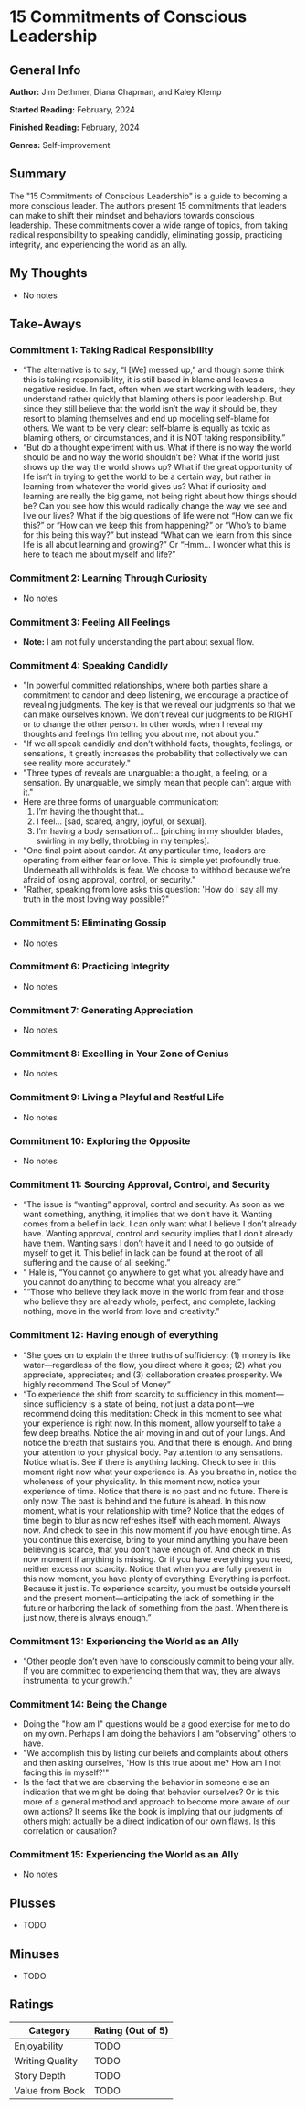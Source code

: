 # 15 Commitments of Conscious Leadership

## General Info

**Author:** Jim Dethmer, Diana Chapman, and Kaley Klemp

**Started Reading:** February, 2024

**Finished Reading:** February, 2024

**Genres:** Self-improvement

## Summary

The "15 Commitments of Conscious Leadership" is a guide to becoming a more conscious leader. The authors present 15 commitments that leaders can make to shift their mindset and behaviors towards conscious leadership. These commitments cover a wide range of topics, from taking radical responsibility to speaking candidly, eliminating gossip, practicing integrity, and experiencing the world as an ally.

## My Thoughts

- No notes

## Take-Aways

### Commitment 1: Taking Radical Responsibility

- “The alternative is to say, “I [We] messed up,” and though some think this is taking responsibility, it is still based in blame and leaves a negative residue. In fact, often when we start working with leaders, they understand rather quickly that blaming others is poor leadership. But since they still believe that the world isn’t the way it should be, they resort to blaming themselves and end up modeling self-blame for others. We want to be very clear: self-blame is equally as toxic as blaming others, or circumstances, and it is NOT taking responsibility.”
- “But do a thought experiment with us. What if there is no way the world should be and no way the world shouldn’t be? What if the world just shows up the way the world shows up? What if the great opportunity of life isn’t in trying to get the world to be a certain way, but rather in learning from whatever the world gives us? What if curiosity and learning are really the big game, not being right about how things should be? Can you see how this would radically change the way we see and live our lives? What if the big questions of life were not “How can we fix this?” or “How can we keep this from happening?” or “Who’s to blame for this being this way?” but instead “What can we learn from this since life is all about learning and growing?” Or “Hmm… I wonder what this is here to teach me about myself and life?”

### Commitment 2: Learning Through Curiosity

- No notes

### Commitment 3: Feeling All Feelings

- **Note:** I am not fully understanding the part about sexual flow.

### Commitment 4: Speaking Candidly

- "In powerful committed relationships, where both parties share a commitment to candor and deep listening, we encourage a practice of revealing judgments. The key is that we reveal our judgments so that we can make ourselves known. We don’t reveal our judgments to be RIGHT or to change the other person. In other words, when I reveal my thoughts and feelings I’m telling you about me, not about you."
- "If we all speak candidly and don’t withhold facts, thoughts, feelings, or sensations, it greatly increases the probability that collectively we can see reality more accurately."
- "Three types of reveals are unarguable: a thought, a feeling, or a sensation. By unarguable, we simply mean that people can’t argue with it."
- Here are three forms of unarguable communication:
  1. I’m having the thought that…
  2. I feel… [sad, scared, angry, joyful, or sexual].
  3. I’m having a body sensation of… [pinching in my shoulder blades, swirling in my belly, throbbing in my temples].
- "One final point about candor. At any particular time, leaders are operating from either fear or love. This is simple yet profoundly true. Underneath all withholds is fear. We choose to withhold because we’re afraid of losing approval, control, or security."
- "Rather, speaking from love asks this question: 'How do I say all my truth in the most loving way possible?"

### Commitment 5: Eliminating Gossip

- No notes

### Commitment 6: Practicing Integrity

- No notes

### Commitment 7: Generating Appreciation

- No notes

### Commitment 8: Excelling in Your Zone of Genius

- No notes

### Commitment 9: Living a Playful and Restful Life

- No notes

### Commitment 10: Exploring the Opposite

- No notes

### Commitment 11: Sourcing Approval, Control, and Security

- “The issue is “wanting” approval, control and security. As soon as we want something, anything, it implies that we don’t have it. Wanting comes from a belief in lack. I can only want what I believe I don’t already have. Wanting approval, control and security implies that I don’t already have them. Wanting says I don’t have it and I need to go outside of myself to get it. This belief in lack can be found at the root of all suffering and the cause of all seeking.”
- “ Hale is, “You cannot go anywhere to get what you already have and you cannot do anything to become what you already are.”
- "“Those who believe they lack move in the world from fear and those who believe they are already whole, perfect, and complete, lacking nothing, move in the world from love and creativity.”

### Commitment 12: Having enough of everything

- “She goes on to explain the three truths of sufficiency: (1) money is like water—regardless of the flow, you direct where it goes; (2) what you appreciate, appreciates; and (3) collaboration creates prosperity. We highly recommend The Soul of Money”
- “To experience the shift from scarcity to sufficiency in this moment—since sufficiency is a state of being, not just a data point—we recommend doing this meditation:
  Check in this moment to see what your experience is right now. In this moment, allow yourself to take a few deep breaths. Notice the air moving in and out of your lungs. And notice the breath that sustains you. And that there is enough.
  And bring your attention to your physical body. Pay attention to any sensations. Notice what is. See if there is anything lacking. Check to see in this moment right now what your experience is. As you breathe in, notice the wholeness of your physicality.
  In this moment now, notice your experience of time. Notice that there is no past and no future. There is only now. The past is behind and the future is ahead. In this now moment, what is your relationship with time? Notice that the edges of time begin to blur as now refreshes itself with each moment. Always now. And check to see in this now moment if you have enough time.
  As you continue this exercise, bring to your mind anything you have been believing is scarce, that you don’t have enough of. And check in this now moment if anything is missing. Or if you have everything you need, neither excess nor scarcity.
  Notice that when you are fully present in this now moment, you have plenty of everything. Everything is perfect. Because it just is. To experience scarcity, you must be outside yourself and the present moment—anticipating the lack of something in the future or harboring the lack of something from the past. When there is just now, there is always enough.”

### Commitment 13: Experiencing the World as an Ally

- “Other people don’t even have to consciously commit to being your ally. If you are committed to experiencing them that way, they are always instrumental to your growth.”

### Commitment 14: Being the Change

- Doing the "how am I" questions would be a good exercise for me to do on my own. Perhaps I am doing the behaviors I am “observing” others to have.
- "We accomplish this by listing our beliefs and complaints about others and then asking ourselves, 'How is this true about me? How am I not facing this in myself?'"
- Is the fact that we are observing the behavior in someone else an indication that we might be doing that behavior ourselves? Or is this more of a general method and approach to become more aware of our own actions? It seems like the book is implying that our judgments of others might actually be a direct indication of our own flaws. Is this correlation or causation?

### Commitment 15: Experiencing the World as an Ally

- No notes

## Plusses

- TODO

## Minuses

- TODO

## Ratings

| Category        | Rating (Out of 5) |
| --------------- | ----------------- |
| Enjoyability    | TODO              |
| Writing Quality | TODO              |
| Story Depth     | TODO              |
| Value from Book | TODO              |
